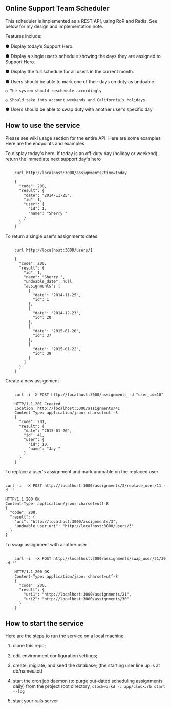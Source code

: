 <h2>Online Support Team Scheduler</h2>

This scheduler is implemented as a REST API, using RoR and Redis.  See below for my design and implementation note.

Features include:

● Display today’s Support Hero.

● Display a single user’s schedule showing the days they are assigned to Support Hero.

● Display the full schedule for all users in the current month.

● Users should be able to mark one of their days on duty as undoable

    ○ The system should reschedule accordingly

    ○ Should take into account weekends and California’s holidays.

● Users should be able to swap duty with another user’s specific day

<h2>How to use the service</h2>
Please see wiki usage section for the entire API. Here are some examples
Here are the endpoints and examples


To display today's hero.  If today is an off-duty day (holiday or weekend), return the immediate next support day's hero
<pre><code>
    curl http://localhost:3000/assignments?time=today

    {
      "code": 200,
      "result": {
        "date": "2014-11-25",
        "id": 1,
        "user": {
          "id": 1,
          "name": "Sherry "
        }
      }
    }
</pre></code>



To return a single user's assignments dates
<pre><code>
    curl http://localhost:3000/users/1

    {
      "code": 200,
      "result": {
        "id": 1,
        "name": "Sherry ",
        "undoable_date": null,
        "assignments": [
          {
            "date": "2014-11-25",
            "id": 1
          },
          {
            "date": "2014-12-23",
            "id": 20
          },
          {
            "date": "2015-01-20",
            "id": 37
          },
          {
            "date": "2015-01-22",
            "id": 39
          }
        ]
      }
    }
</pre></code>

Create a new assignment
<pre><code>
    curl -i -X POST http://localhost:3000/assignments -d "user_id=10"

    HTTP/1.1 201 Created
    Location: http://localhost:3000/assignments/41
    Content-Type: application/json; charset=utf-8
    {
      "code": 201,
      "result": {
        "date": "2015-01-26",
        "id": 41,
        "user": {
          "id": 10,
          "name": "Jay "
        }
      }
    }
</pre></code>

To replace a user's assignment and mark undoable on the replaced user
<pre><code>
curl -i  -X POST http://localhost:3000/assignments/3/replace_user/11 -d ''

HTTP/1.1 200 OK
Content-Type: application/json; charset=utf-8
{
  "code": 200,
  "result": {
    "uri": "http://localhost:3000/assignments/3",
    "undoable_user_uri": "http://localhost:3000/users/3"
  }
}
</pre></code>


To swap assignment with another user
<pre><code>
    curl -i  -X POST http://localhost:3000/assignments/swap_user/21/30 -d ''

    HTTP/1.1 200 OK
    Content-Type: application/json; charset=utf-8
    {
      "code": 200,
      "result": {
        "uri1": "http://localhost:3000/assignments/21",
        "uri2": "http://localhost:3000/assignments/30"
      }
    }
</pre></code>

<h2>How to start the service</h2>
Here are the steps to run the service on a local machine.

1. clone this repo;

2. edit environment configuration settings;

3. create, migrate, and seed the database; (the starting user line up is at db/names.txt)

4. start the cron job daemon (to purge out-dated scheduling assignments daily) from the project root directory,  `clockworkd -c app/clock.rb start --log`

5. start your rails server